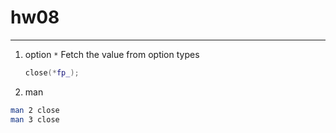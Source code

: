 # hw08

----

1. option
    `*` Fetch the value from option types

    ```cpp
    close(*fp_);
    ```

2. man

 ```bash
 man 2 close 
 man 3 close 
 ```
